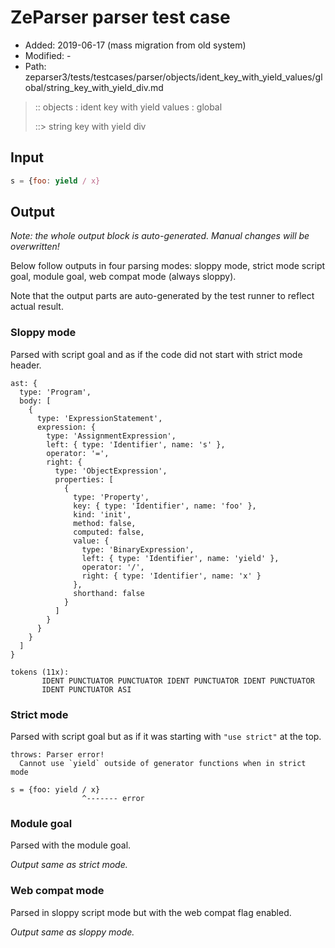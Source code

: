 # ZeParser parser test case

- Added: 2019-06-17 (mass migration from old system)
- Modified: -
- Path: zeparser3/tests/testcases/parser/objects/ident_key_with_yield_values/global/string_key_with_yield_div.md

> :: objects : ident key with yield values : global
>
> ::> string key with yield div

## Input

`````js
s = {foo: yield / x}
`````

## Output

_Note: the whole output block is auto-generated. Manual changes will be overwritten!_

Below follow outputs in four parsing modes: sloppy mode, strict mode script goal, module goal, web compat mode (always sloppy).

Note that the output parts are auto-generated by the test runner to reflect actual result.

### Sloppy mode

Parsed with script goal and as if the code did not start with strict mode header.

`````
ast: {
  type: 'Program',
  body: [
    {
      type: 'ExpressionStatement',
      expression: {
        type: 'AssignmentExpression',
        left: { type: 'Identifier', name: 's' },
        operator: '=',
        right: {
          type: 'ObjectExpression',
          properties: [
            {
              type: 'Property',
              key: { type: 'Identifier', name: 'foo' },
              kind: 'init',
              method: false,
              computed: false,
              value: {
                type: 'BinaryExpression',
                left: { type: 'Identifier', name: 'yield' },
                operator: '/',
                right: { type: 'Identifier', name: 'x' }
              },
              shorthand: false
            }
          ]
        }
      }
    }
  ]
}

tokens (11x):
       IDENT PUNCTUATOR PUNCTUATOR IDENT PUNCTUATOR IDENT PUNCTUATOR
       IDENT PUNCTUATOR ASI
`````

### Strict mode

Parsed with script goal but as if it was starting with `"use strict"` at the top.

`````
throws: Parser error!
  Cannot use `yield` outside of generator functions when in strict mode

s = {foo: yield / x}
                ^------- error
`````


### Module goal

Parsed with the module goal.

_Output same as strict mode._

### Web compat mode

Parsed in sloppy script mode but with the web compat flag enabled.

_Output same as sloppy mode._

